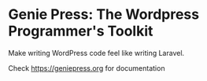 # Genie Press: The Wordpress Programmer's Toolkit

Make writing WordPress code feel like writing Laravel.

Check https://geniepress.org for documentation
